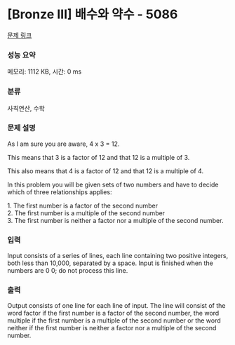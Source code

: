 # [Bronze III] 배수와 약수 - 5086 

[문제 링크](https://www.acmicpc.net/problem/5086) 

### 성능 요약

메모리: 1112 KB, 시간: 0 ms

### 분류

사칙연산, 수학

### 문제 설명

<p>As I am sure you are aware, 4 x 3 = 12. </p>

<p>This means that 3 is a factor of 12 and that 12 is a multiple of 3. </p>

<p>This also means that 4 is a factor of 12 and that 12 is a multiple of 4. </p>

<p>In this problem you will be given sets of two numbers and have to decide which of three relationships applies: </p>

<p>1. The first number is a factor of the second number <br>
2. The first number is a multiple of the second number <br>
3. The first number is neither a factor nor a multiple of the second number.</p>

### 입력 

 <p>Input consists of a series of lines, each line containing two positive integers, both less than 10,000, separated by a space. Input is finished when the numbers are 0 0; do not process this line. </p>

### 출력 

 <p>Output consists of one line for each line of input. The line will consist of the word factor if the first number is a factor of the second number, the word multiple if the first number is a multiple of the second number or the word neither if the first number is neither a factor nor a multiple of the second number. </p>

